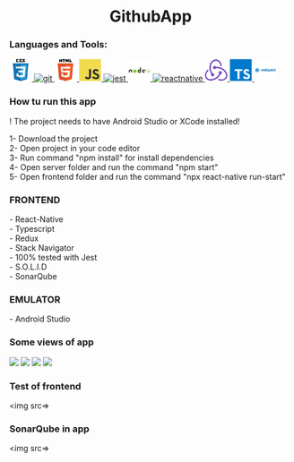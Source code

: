 <h1 align="center">GithubApp </h1>

<h3 align="left">Languages and Tools:</h3>
<a href="https://www.w3schools.com/css/" target="_blank"> <img src="https://raw.githubusercontent.com/devicons/devicon/master/icons/css3/css3-original-wordmark.svg" alt="css3" width="40" height="40"/> </a>
<a href="https://git-scm.com/" target="_blank"> <img src="https://www.vectorlogo.zone/logos/git-scm/git-scm-icon.svg" alt="git" width="40" height="40"/> </a>
<a href="https://www.w3.org/html/" target="_blank"> <img src="https://raw.githubusercontent.com/devicons/devicon/master/icons/html5/html5-original-wordmark.svg" alt="html5" width="40" height="40"/> </a>
<a href="https://developer.mozilla.org/en-US/docs/Web/JavaScript" target="_blank"> <img src="https://raw.githubusercontent.com/devicons/devicon/master/icons/javascript/javascript-original.svg" alt="javascript" width="40" height="40"/> </a>
<a href="https://jestjs.io" target="_blank"> <img src="https://www.vectorlogo.zone/logos/jestjsio/jestjsio-icon.svg" alt="jest" width="40" height="40"/> </a>  <a href="https://nodejs.org" target="_blank"> <img src="https://raw.githubusercontent.com/devicons/devicon/master/icons/nodejs/nodejs-original-wordmark.svg" alt="nodejs" width="40" height="40"/> </a> <a href="https://reactnative.dev/" target="_blank"> <img src="https://www.pngix.com/pngfile/big/497-4976868_react-native-transparent-background-react-native-logo-transparent.png" alt="reactnative" width="140" height="40"/> </a> <a href="https://redux.js.org" target="_blank"> <img src="https://raw.githubusercontent.com/devicons/devicon/master/icons/redux/redux-original.svg" alt="redux" width="40" height="40"/> </a> <a href="https://www.typescriptlang.org/" target="_blank"> <img src="https://raw.githubusercontent.com/devicons/devicon/master/icons/typescript/typescript-original.svg" alt="typescript" width="40" height="40"/> </a> <a href="https://webpack.js.org" target="_blank"> <img src="https://raw.githubusercontent.com/devicons/devicon/d00d0969292a6569d45b06d3f350f463a0107b0d/icons/webpack/webpack-original-wordmark.svg" alt="webpack" width="40" height="40"/> </a> </p>

<h3>How tu run this app</h3>
! The project needs to have Android Studio or XCode installed!</br>

1- Download the project</br>
2- Open project in your code editor</br>
3- Run command "npm install" for install dependencies</br>
4- Open server folder and run the command "npm start"</br>
5- Open frontend folder and run the command "npx react-native run-start"</br>

  <h3>FRONTEND</h3>
- React-Native</br>
- Typescript</br>
- Redux</br>
- Stack Navigator</br>
- 100% tested with Jest</br>
- S.O.L.I.D</br>
- SonarQube</br>


  <h3>EMULATOR</h3>
- Android Studio  </br>

<h3>Some views of app</h3>

<img src="https://i.postimg.cc/XZ5Gw7mF/Android-Emulator-Pixel-3-XL-Edited-API-30-5554-17-09-2021-13-22-12.png"></img>
<img src="https://i.postimg.cc/cgMvbksL/Android-Emulator-Pixel-3-XL-Edited-API-30-5554-17-09-2021-13-22-21.png"></img>
<img src="https://i.postimg.cc/QVh9TDb9/Android-Emulator-Pixel-3-XL-Edited-API-30-5554-17-09-2021-13-22-33.png"></img>
<img src="https://postimg.cc/T5dKMjwq][img]https://i.postimg.cc/T5dKMjwq/Android-Emulator-Pixel-3-XL-Edited-API-30-5554-17-09-2021-13-22-47.png"></img>


<h3>Test of frontend</h3>

<img src=></img>


<h3>SonarQube in app</h3>

<img src=></img>




